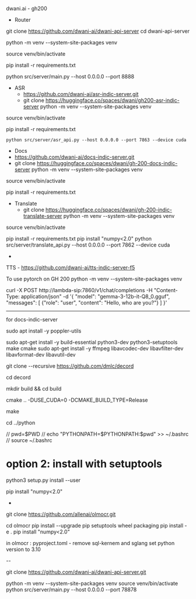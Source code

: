 dwani.ai - gh200

- Router

git clone https://github.com/dwani-ai/dwani-api-server
cd dwani-api-server

python -m venv --system-site-packages venv

source venv/bin/activate

pip install -r requirements.txt


python src/server/main.py --host  0.0.0.0 --port 8888



- ASR 
    - https://github.com/dwani-ai/asr-indic-server.git
    - git clone https://huggingface.co/spaces/dwani/gh200-asr-indic-server
    python -m venv --system-site-packages venv

source venv/bin/activate

pip install -r requirements.txt

    python src/server/asr_api.py --host 0.0.0.0 --port 7863 --device cuda


-  Docs 
  - https://github.com/dwani-ai/docs-indic-server.git
  - git clone https://huggingface.co/spaces/dwani/gh-200-docs-indic-server
python -m venv --system-site-packages venv

source venv/bin/activate

pip install -r requirements.txt

- Translate
  - git clone https://huggingface.co/spaces/dwani/gh-200-indic-translate-server
  python -m venv --system-site-packages venv

source venv/bin/activate

pip install -r requirements.txt
  pip install "numpy<2.0"
python src/server/translate_api.py --host 0.0.0.0 --port 7862 --device cuda



- 
TTS - https://github.com/dwani-ai/tts-indic-server-f5


To use pytorch on GH 200 
python -m venv --system-site-packages venv


curl -X POST http://lambda-sip:7860/v1/chat/completions -H "Content-Type: application/json" -d '{
  "model": "gemma-3-12b-it-Q8_0.gguf",
  "messages": [
    {"role": "user", "content": "Hello, who are you?"}
  ]
}'


---
for docs-indic-server

sudo apt install -y poppler-utils


sudo apt-get install -y build-essential python3-dev python3-setuptools make cmake
sudo apt-get install -y ffmpeg libavcodec-dev libavfilter-dev libavformat-dev libavutil-dev

git clone --recursive https://github.com/dmlc/decord

cd decord

mkdir build && cd build

cmake .. -DUSE_CUDA=0 -DCMAKE_BUILD_TYPE=Release

make

cd ../python


// pwd=$PWD
// echo "PYTHONPATH=$PYTHONPATH:$pwd" >> ~/.bashrc
// source ~/.bashrc
# option 2: install with setuptools
python3 setup.py install --user



pip install "numpy<2.0"


-
git clone  https://github.com/allenai/olmocr.git

cd olmocr
pip install --upgrade pip setuptools wheel packaging
pip install -e .
pip install "numpy<2.0"

in olmocr :  pyproject.toml - remove sql-kernem and sglang
set python version to 3.10
<!--

diff --git a/pyproject.toml b/pyproject.toml
index 0eec834..431216f 100644
--- a/pyproject.toml
+++ b/pyproject.toml
@@ -17,7 +17,7 @@ classifiers = [
 authors = [
     {name = "Allen Institute for Artificial Intelligence", email = "jakep@allenai.org"}
 ]
-requires-python = ">=3.11"git 
+requires-python = ">=3.10"
 dependencies = [
   "cached-path",
   "smart_open",
@@ -50,8 +50,6 @@ Changelog = "https://github.com/allenai/olmocr/blob/main/CHANGELOG.md"
 
 [project.optional-dependencies]
 gpu = [
-    "sgl-kernel==0.0.3.post1",
-    "sglang[all]==0.4.2",
 ]
 
 dev = [
 -->

 --


 git clone https://github.com/dwani-ai/dwani-api-server.git

python -m venv --system-site-packages venv
source venv/bin/activate
python src/server/main.py --host 0.0.0.0 --port 78878